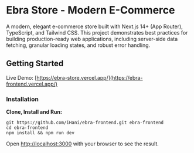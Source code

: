 # Ebra Store - Modern E-Commerce

A modern, elegant e-commerce store built with Next.js 14+ (App Router), TypeScript, and Tailwind CSS. This project demonstrates best practices for building production-ready web applications, including server-side data fetching, granular loading states, and robust error handling.

## Getting Started

Live Demo: [https://ebra-store.vercel.app/](https://ebra-frontend.vercel.app/)


### Installation

**Clone, Install and Run:**

  ```
  git https://github.com/iHani/ebra-frontend.git ebra-frontend
  cd ebra-frontend
  npm install && npm run dev
  ```


Open [http://localhost:3000](http://localhost:3000) with your browser to see the result.

